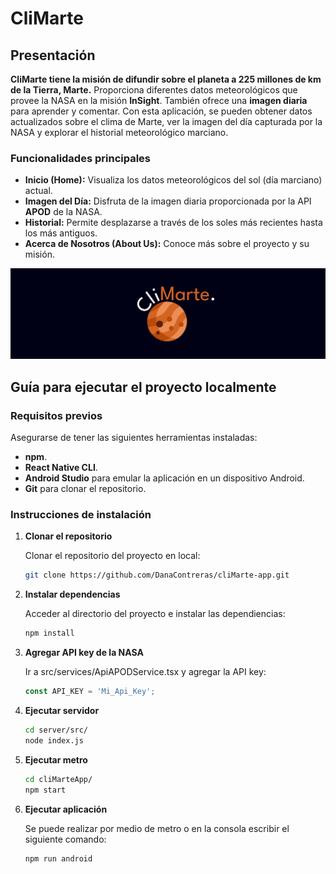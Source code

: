 # CliMarte

## Presentación

**CliMarte tiene la misión de difundir sobre el planeta a 225 millones de km de la Tierra, Marte.** Proporciona diferentes datos meteorológicos que provee la NASA en la misión **InSight**. También ofrece una **imagen diaria** para aprender y comentar. Con esta aplicación, se pueden obtener datos actualizados sobre el clima de Marte, ver la imagen del día capturada por la NASA y explorar el historial meteorológico marciano.

### Funcionalidades principales
- **Inicio (Home):** Visualiza los datos meteorológicos del sol (día marciano) actual.
- **Imagen del Día:** Disfruta de la imagen diaria proporcionada por la API **APOD** de la NASA.
- **Historial:** Permite desplazarse a través de los soles más recientes hasta los más antiguos.
- **Acerca de Nosotros (About Us):** Conoce más sobre el proyecto y su misión.

![Logo CliMarte](./cliMarteApp/src/assets/images/logo_readme.png)


## Guía para ejecutar el proyecto localmente

### Requisitos previos

Asegurarse de tener las siguientes herramientas instaladas:

- **npm**.
- **React Native CLI**.
- **Android Studio** para emular la aplicación en un dispositivo Android.
- **Git** para clonar el repositorio.

### Instrucciones de instalación

1. **Clonar el repositorio**

   Clonar el repositorio del proyecto en local:

   ```bash
   git clone https://github.com/DanaContreras/cliMarte-app.git
   ```

2. **Instalar dependencias**

   Acceder al directorio del proyecto e instalar las dependiencias:

   ```bash
   npm install
   ```

3. **Agregar API key de la NASA**

   Ir a src/services/ApiAPODService.tsx y agregar la API key:

   ```javascript
   const API_KEY = 'Mi_Api_Key';
   ```

4. **Ejecutar servidor**

   ```bash
   cd server/src/
   node index.js
   ```

4. **Ejecutar metro**

   ```bash
   cd cliMarteApp/
   npm start
   ```

5. **Ejecutar aplicación**

   Se puede realizar por medio de metro o en la consola escribir el siguiente comando:

   ```bash
   npm run android
   ```
